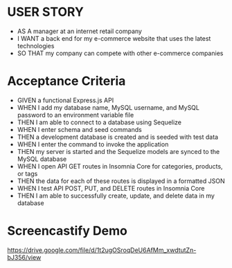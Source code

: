 # USER STORY
- AS A manager at an internet retail company
- I WANT a back end for my e-commerce website that uses the latest technologies
- SO THAT my company can compete with other e-commerce companies
# Acceptance Criteria
- GIVEN a functional Express.js API
- WHEN I add my database name, MySQL username, and MySQL password to an environment variable file
- THEN I am able to connect to a database using Sequelize
- WHEN I enter schema and seed commands
- THEN a development database is created and is seeded with test data
- WHEN I enter the command to invoke the application
- THEN my server is started and the Sequelize models are synced to the MySQL database
- WHEN I open API GET routes in Insomnia Core for categories, products, or tags
- THEN the data for each of these routes is displayed in a formatted JSON
- WHEN I test API POST, PUT, and DELETE routes in Insomnia Core
- THEN I am able to successfully create, update, and delete data in my database

# Screencastify Demo
https://drive.google.com/file/d/1t2ugOSroqDeU6AfMm_xwdtutZn-bJ356/view